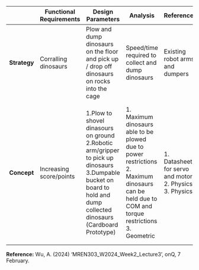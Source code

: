| | Functional Requirements | Design Parameters | Analysis | References | Risk | Countermessures |
| --- | --- | --- | --- | --- | --- | --- |
| **Strategy** | Corralling dinosaurs | Plow and dump dinosaurs on the floor and pick up / drop off dinosaurs on rocks into the cage | Speed/time required to collect and dump dinosaurs | Existing robot arms and dumpers | Collection or dumping is too slow | A lightweight and therefore quick robot|
| **Concept** | Increasing score/points| 1.Plow to shovel dinasours on ground <br> 2.Robotic arm/gripper to pick up dinosaurs <br> 3.Dumpable bucket on board to hold and dump collected dinosaurs (Cardboard Prototype)| 1. Maximum dinosaurs able to be plowed due to power restrictions <br> 2. Maximum dinosaurs can be held due to COM and torque restrictions <br> 3. Geometric | 1. Datasheet for servo and motor <br> 2. Physics <br> 3. Physics| 1. All dinosaurs together are too heavy <br> 2. The robot is too light and torque from the weight of dinosaurs tips over the robot due to COM <br> 3. Dinosaurs get stuck/wedged between the edge of the cage and bucket| 1. Take more than 1 trip to plow dinosaurs <br> 2. Optimize COM by moving parts and increase the length/width of the robot base <br> 3. Drop the dinosaurs into the bucket from the top of the ramp so cage walls are not in the way (this also puts us in the right place to pick up Ken right after)<br>|

**Reference:**
Wu, A. (2024) ‘MREN303_W2024_Week2_Lecture3’, onQ, 7 February. 